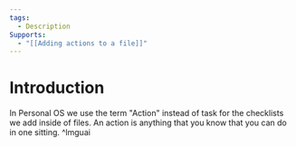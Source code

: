 ```yaml
---
tags:
  - Description
Supports:
  - "[[Adding actions to a file]]"
---
```

# Introduction

 In Personal OS we use the term "Action" instead of task for the checklists we add inside of files. An action is anything that you know that you can do in one sitting.  ^lmguai
